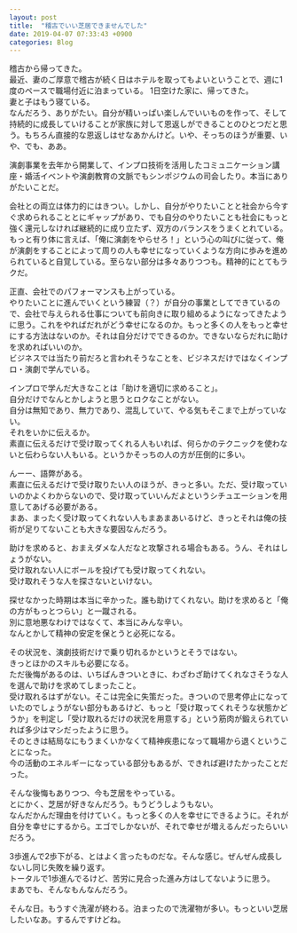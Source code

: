 ```yaml
---
layout: post
title:  "稽古でいい芝居できませんでした"
date: 2019-04-07 07:33:43 +0900
categories: Blog
---
```



稽古から帰ってきた。  
最近、妻のご厚意で稽古が続く日はホテルを取ってもよいということで、週に1度のペースで職場付近に泊まっている。
1日空けた家に、帰ってきた。  
妻と子はもう寝ている。  
なんだろう、ありがたい。自分が精いっぱい楽しんでいいものを作って、そして持続的に成長していけることが家族に対して恩返しができることのひとつだと思う。もちろん直接的な恩返しはせなあかんけど。いや、そっちのほうが重要、いや、でも、ああ。

演劇事業を去年から開業して、インプロ技術を活用したコミュニケーション講座・婚活イベントや演劇教育の文脈でもシンポジウムの司会したり。本当にありがたいことだ。  

会社との両立は体力的にはきつい。しかし、自分がやりたいことと社会から今すぐ求められることとにギャップがあり、でも自分のやりたいことも社会にもっと強く還元しなければ継続的に成り立たず、双方のバランスをうまくとれている。  
もっと有り体に言えば、「俺に演劇をやらせろ！」という心の叫びに従って、俺が演劇をすることによって周りの人も幸せになっていくような方向に歩みを進められていると自覚している。至らない部分は多々ありつつも。精神的にとてもラクだ。

正直、会社でのパフォーマンスも上がっている。  
やりたいことに進んでいくという練習（？）が自分の事業としてできているので、会社で与えられる仕事についても前向きに取り組めるようになってきたように思う。これをやればだれがどう幸せになるのか。もっと多くの人をもっと幸せにする方法はないのか。それは自分だけでできるのか。できないならだれに助けを求めればいいのか。  
ビジネスでは当たり前だろと言われそうなことを、ビジネスだけではなくインプロ・演劇で学んでいる。

インプロで学んだ大きなことは「助けを適切に求めること」。  
自分だけでなんとかしようと思うとロクなことがない。  
自分は無知であり、無力であり、混乱していて、やる気もそこまで上がっていない。  
それをいかに伝えるか。  
素直に伝えるだけで受け取ってくれる人もいれば、何らかのテクニックを使わないと伝わらない人もいる。というかそっちの人の方が圧倒的に多い。

んーー、語弊がある。  
素直に伝えるだけで受け取りたい人のほうが、きっと多い。ただ、受け取っていいのかよくわからないので、受け取っていいんだよというシチュエーションを用意してあげる必要がある。  
まあ、まったく受け取ってくれない人もまあまあいるけど、きっとそれは俺の技術が足りてないことも大きな要因なんだろう。

助けを求めると、おまえダメな人だなと攻撃される場合もある。うん、それはしょうがない。  
受け取れない人にボールを投げても受け取ってくれない。  
受け取れそうな人を探さないといけない。

探せなかった時期は本当に辛かった。誰も助けてくれない。助けを求めると「俺の方がもっとつらい」と一蹴される。  
別に意地悪なわけではなくて、本当にみんな辛い。  
なんとかして精神の安定を保とうと必死になる。

その状況を、演劇技術だけで乗り切れるかというとそうではない。  
きっとほかのスキルも必要になる。  
ただ後悔があるのは、いちばんきついときに、わざわざ助けてくれなさそうな人を選んで助けを求めてしまったこと。  
受け取れるはずがない。そこは完全に失策だった。きついので思考停止になっていたのでしょうがない部分もあるけど、もっと「受け取ってくれそうな状態かどうか」を判定し「受け取れるだけの状況を用意する」という筋肉が鍛えられていれば多少はマシだったように思う。  
そのときは結局なにもうまくいかなくて精神疾患になって職場から退くということになった。  
今の活動のエネルギーになっている部分もあるが、できれば避けたかったことだった。

そんな後悔もありつつ、今も芝居をやっている。  
とにかく、芝居が好きなんだろう。もうどうしようもない。  
なんだかんだ理由を付けていく。もっと多くの人を幸せにできるように。それが自分を幸せにするから。エゴでしかないが、それで幸せが増えるんだったらいいだろう。

3歩進んで2歩下がる、とはよく言ったものだな。そんな感じ。ぜんぜん成長しないし同じ失敗を繰り返す。  
トータルで1歩進んでるけど、苦労に見合った進み方はしてないように思う。  
まあでも、そんなもんなんだろう。

そんな日。もうすぐ洗濯が終わる。泊まったので洗濯物が多い。もっといい芝居したいなあ。するんですけどね。

